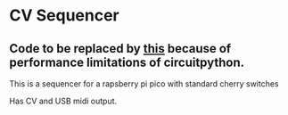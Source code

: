 # CV Sequencer

## Code to be replaced by [this](https://github.com/jfoucher/seeq) because of performance limitations of circuitpython.

This is a sequencer for a rapsberry pi pico with standard cherry switches

Has CV and USB midi output.